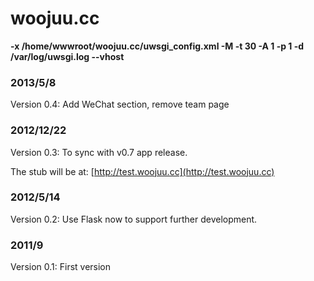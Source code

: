 woojuu.cc
============
__-x /home/wwwroot/woojuu.cc/uwsgi_config.xml -M -t 30 -A 1 -p 1 -d /var/log/uwsgi.log --vhost__

### 2013/5/8
Version 0.4: Add WeChat section, remove team page

### 2012/12/22
Version 0.3: To sync with v0.7 app release.

The stub will be at: [http://test.woojuu.cc](http://test.woojuu.cc)

### 2012/5/14
Version 0.2: Use Flask now to support further development.

### 2011/9
Version 0.1: First version

